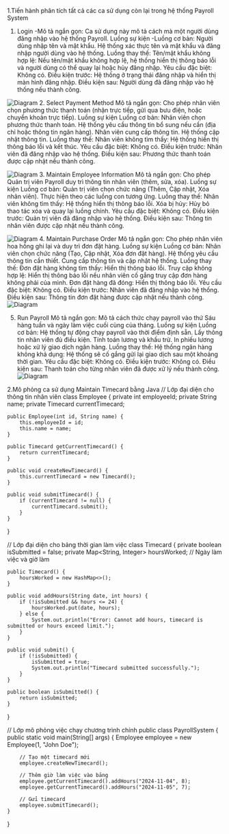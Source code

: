 1.Tiến hành phân tích tất cả các ca sử dụng còn lại trong hệ thống Payroll System
1. Login
-Mô tả ngắn gọn: Ca sử dụng này mô tả cách mà một người dùng đăng nhập vào hệ thống Payroll.
Luồng sự kiện
-Luồng cơ bản:
Người dùng nhập tên và mật khẩu.
Hệ thống xác thực tên và mật khẩu và đăng nhập người dùng vào hệ thống.
Luồng thay thế:
Tên/mật khẩu không hợp lệ: Nếu tên/mật khẩu không hợp lệ, hệ thống hiển thị thông báo lỗi và người dùng có thể quay lại hoặc hủy đăng nhập.
Yêu cầu đặc biệt: Không có.
Điều kiện trước: Hệ thống ở trạng thái đăng nhập và hiển thị màn hình đăng nhập.
Điều kiện sau: Người dùng đã đăng nhập vào hệ thống nếu thành công.

![Diagram](https://www.planttext.com/api/plantuml/png/L8yz2i9044RxFSMmbHQvG0e9_XI2NKumxeuni9cLcLqjn9DPU2IlO682ngzyF7Xyx-UhqeIISXUC2wWAXzYq37S3_Gh8IiBOKGbrafQR2LzwynR5_s60AuRMOwADa2TEBGPTB4jOnnW8sJpCrDYYdeyHnHipvefYzODGWXrndPqZrLCETYRQdKWKg9qGiHtiFN_BCEjQKn7xuTO7003__mC0)
2. Select Payment Method
Mô tả ngắn gọn: Cho phép nhân viên chọn phương thức thanh toán (nhận trực tiếp, gửi qua bưu điện, hoặc chuyển khoản trực tiếp).
Luồng sự kiện
Luồng cơ bản:
Nhân viên chọn phương thức thanh toán.
Hệ thống yêu cầu thông tin bổ sung nếu cần (địa chỉ hoặc thông tin ngân hàng).
Nhân viên cung cấp thông tin.
Hệ thống cập nhật thông tin.
Luồng thay thế:
Nhân viên không tìm thấy: Hệ thống hiển thị thông báo lỗi và kết thúc.
Yêu cầu đặc biệt: Không có.
Điều kiện trước: Nhân viên đã đăng nhập vào hệ thống.
Điều kiện sau: Phương thức thanh toán được cập nhật nếu thành công.

![Diagram](https://www.planttext.com/api/plantuml/png/R90z2i9048NxFSLW5S5S88MaqC924SG3J7O7NR9_x4wK89xCmYDv1ID6CS4ft_juytYFsxrCZ94RQuGqc18iRJ2-9OABWEvoe5vOgG9s7BKxz4R0rfBZDV7H3ps09YXasluIcQFpa9qMSF9QYQleVm_ulW10qBBUX-n3lqMBscIeLAIKndblGkb8aXSKVDASLUZg3Lhwi3D0ANtZUDFOYkAVIjyXydm-QbR0997fqjD4bEJKQxqd0000__y30000)
3. Maintain Employee Information
Mô tả ngắn gọn: Cho phép Quản trị viên Payroll duy trì thông tin nhân viên (thêm, sửa, xóa).
Luồng sự kiện
Luồng cơ bản:
Quản trị viên chọn chức năng (Thêm, Cập nhật, Xóa nhân viên).
Thực hiện theo các luồng con tương ứng.
Luồng thay thế:
Nhân viên không tìm thấy: Hệ thống hiển thị thông báo lỗi.
Xóa bị hủy: Hủy bỏ thao tác xóa và quay lại luồng chính.
Yêu cầu đặc biệt: Không có.
Điều kiện trước: Quản trị viên đã đăng nhập vào hệ thống.
Điều kiện sau: Thông tin nhân viên được cập nhật nếu thành công.

![Diagram](https://www.planttext.com/api/plantuml/png/T951IWH134NtVOemArtq1NeX8wWm6n6S2yH9d2ceIZL9MgOHJ-R28ta5kw5Qcs8igCr_lvBwoVVdrzOSrOSKcqD4CxXFVSmZCxmtC9qMk0Wxwk3PDSYn0C74bRHuzsDV8oHIDgjKCwaKn_CTqt3ma6LoFyICNb3s4-j_i3zbuSSXlR3MFJ2YZcitpBzPWbvTTx-X2nrwGkUruIq7Af0uyWNuqPG1Fk6eESPRIa62kQ9dBSC4I1Z4fxiytybhreHpddMbYpNQzkPlEnri4WeUsJRDbeNc1Vu0003__mC0)
4. Maintain Purchase Order
Mô tả ngắn gọn: Cho phép nhân viên hoa hồng ghi lại và duy trì đơn đặt hàng.
Luồng sự kiện
Luồng cơ bản:
Nhân viên chọn chức năng (Tạo, Cập nhật, Xóa đơn đặt hàng).
Hệ thống yêu cầu thông tin cần thiết.
Cung cấp thông tin và cập nhật hệ thống.
Luồng thay thế:
Đơn đặt hàng không tìm thấy: Hiển thị thông báo lỗi.
Truy cập không hợp lệ: Hiển thị thông báo lỗi nếu nhân viên cố gắng truy cập đơn hàng không phải của mình.
Đơn đặt hàng đã đóng: Hiển thị thông báo lỗi.
Yêu cầu đặc biệt: Không có.
Điều kiện trước: Nhân viên đã đăng nhập vào hệ thống.
Điều kiện sau: Thông tin đơn đặt hàng được cập nhật nếu thành công.
![Diagram](https://www.planttext.com/api/plantuml/png/R55B2W8n3DtFAO8hNSm5PY4ZwiALWYUeJT12FqFI2YAUp8L7yWgEOn6jTb5uxwN9U-dzUcibAex9sKfR9GARnFgWXDQCn72ke3yrX2TQOGFRoCRlCwkJnE28vy57fMEXxeorFPeXCeaKOiS1qyyJL94QMFJtG01efXuCNiQJvjjSBaaTVfOSWy6i85agbKkLSyw3SqR414-uT9qD9w9tNCf4aHZ0AQ_sz6LZNEpcOzBV6NKzBPRSmEZLLqPLInwVd_40003__mC0)

5. Run Payroll
Mô tả ngắn gọn: Mô tả cách thức chạy payroll vào thứ Sáu hàng tuần và ngày làm việc cuối cùng của tháng.
Luồng sự kiện
Luồng cơ bản:
Hệ thống tự động chạy payroll vào thời điểm định sẵn.
Lấy thông tin nhân viên đủ điều kiện.
Tính toán lương và khấu trừ.
In phiếu lương hoặc xử lý giao dịch ngân hàng.
Luồng thay thế:
Hệ thống ngân hàng không khả dụng: Hệ thống sẽ cố gắng gửi lại giao dịch sau một khoảng thời gian.
Yêu cầu đặc biệt: Không có.
Điều kiện trước: Không có.
Điều kiện sau: Thanh toán cho từng nhân viên đã được xử lý nếu thành công.
![Diagram](https://www.planttext.com/api/plantuml/png/R911IWH134NtTOhGgt7H5-Y538A22q4OBn2gCjgOgZILr40nU38N7iahs3rJEDDYbZ__9o_v_lpQgc6s4jbvHbLunfg5ULVLACBHmQboIQsnkHdW86Dm7wubxkF4KecQkGTgmcCOO6TvJA-jeSYOwm0FB6XD2nIAjr6IhlK9QwHaJsHlifu3u95zOJIQcHQUS-uNw0xJ-n_-AOidrPUCIV6qReDHIh8MlZfg_O2-lxqSE43N1f4kW8iFzfAxVq9N47DCAGK5kwm7ayvjPtNv_0y0003__mC0)


2.Mô phỏng ca sử dụng Maintain Timecard bằng Java
// Lớp đại diện cho thông tin nhân viên
class Employee {
    private int employeeId;
    private String name;
    private Timecard currentTimecard;

    public Employee(int id, String name) {
        this.employeeId = id;
        this.name = name;
    }

    public Timecard getCurrentTimecard() {
        return currentTimecard;
    }

    public void createNewTimecard() {
        this.currentTimecard = new Timecard();
    }

    public void submitTimecard() {
        if (currentTimecard != null) {
            currentTimecard.submit();
        }
    }
}

// Lớp đại diện cho bảng thời gian làm việc
class Timecard {
    private boolean isSubmitted = false;
    private Map<String, Integer> hoursWorked; // Ngày làm việc và giờ làm

    public Timecard() {
        hoursWorked = new HashMap<>();
    }

    public void addHours(String date, int hours) {
        if (!isSubmitted && hours <= 24) {
            hoursWorked.put(date, hours);
        } else {
            System.out.println("Error: Cannot add hours, timecard is submitted or hours exceed limit.");
        }
    }

    public void submit() {
        if (!isSubmitted) {
            isSubmitted = true;
            System.out.println("Timecard submitted successfully.");
        }
    }

    public boolean isSubmitted() {
        return isSubmitted;
    }
}

// Lớp mô phỏng việc chạy chương trình chính
public class PayrollSystem {
    public static void main(String[] args) {
        Employee employee = new Employee(1, "John Doe");

        // Tạo một timecard mới
        employee.createNewTimecard();

        // Thêm giờ làm việc vào bảng
        employee.getCurrentTimecard().addHours("2024-11-04", 8);
        employee.getCurrentTimecard().addHours("2024-11-05", 7);

        // Gửi timecard
        employee.submitTimecard();
    }
}
